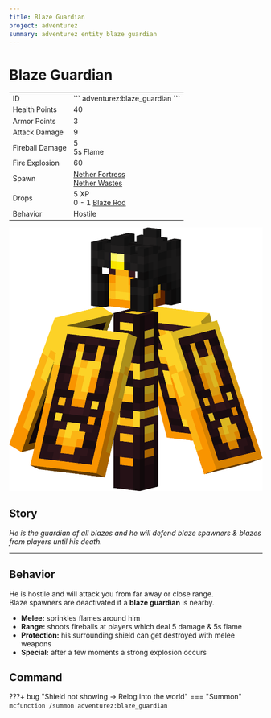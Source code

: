 ```yaml
---
title: Blaze Guardian
project: adventurez
summary: adventurez entity blaze guardian
---
```

# Blaze Guardian
<div class="combi">
<div class="divthing">
<table class="tablething">
    <tbody>
        <tr>
            <td class="first-column">ID</td>
            <td class="second-column">
            ```
            adventurez:blaze_guardian
            ```
            </td>
        </tr>
        <tr id="linear-top">
            <td class="first-column">Health Points</td>
            <td class="second-column">40</td>
        </tr>
        <tr id="linear-top">
            <td class="first-column">Armor Points</td>
            <td class="second-column">3</td>
        </tr>
        <tr id="linear-top">
            <td class="first-column">Attack Damage</td>
            <td class="second-column">9</td>
        </tr>
        <tr id="linear-top">
            <td class="first-column">Fireball Damage</td>
            <td class="second-column">5<br>5s Flame</td>
        </tr>
        <tr id="linear-top">
            <td class="first-column">Fire Explosion</td>
            <td class="second-column">60</td>
        </tr>
        <tr id="linear-top">
            <td class="first-column">Spawn</td>
            <td class="second-column"><a href="https://minecraft.fandom.com/wiki/Nether_Fortress" target="_blank">Nether Fortress</a><br><a href="https://minecraft.fandom.com/wiki/Nether_Wastes" target="_blank">Nether Wastes</a></td>
        </tr>
        <tr id="linear-top">
            <td class="first-column">Drops</td>
            <td class="second-column">5 XP<br>0 - 1 <a href="https://minecraft.fandom.com/wiki/Blaze_Rod" target="_blank">Blaze Rod</a></td>
        </tr>
        <tr id="linear-top">
            <td class="first-column">Behavior</td>
            <td class="second-column">Hostile</td>
        </tr>
    </tbody>
</table>
</div>
<div class="div-img-center">
<img src="../../../../assets/adventurez/entities/blaze_guardian.png" loading="lazy" />
</div>
</div>

## Story

*He is the guardian of all blazes and he will defend blaze spawners & blazes from players until his death.*

---

## Behavior

He is hostile and will attack you from far away or close range.  
Blaze spawners are deactivated if a **blaze guardian** is nearby.

* **Melee:** sprinkles flames around him
* **Range:** shoots fireballs at players which deal 5 damage & 5s flame
* **Protection:** his surrounding shield can get destroyed with melee weapons
* **Special:** after a few moments a strong explosion occurs

## Command
???+ bug "Shield not showing -> Relog into the world"
    === "Summon"
        ```mcfunction
        /summon adventurez:blaze_guardian
        ```